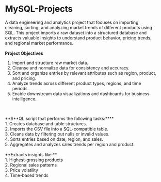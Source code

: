 # MySQL-Projects
A data engineering and analytics project that focuses on importing, cleaning, sorting, and analyzing market trends of different products using SQL. This project imports a raw dataset into a structured database and extracts valuable insights to understand product behavior, pricing trends, and regional market performance.
<br>
<br>
**Project Objectives** <br>
1. Import and structure raw market data.<br>
2. Cleanse and normalize data for consistency and accuracy.<br>
3. Sort and organize entries by relevant attributes such as region, product, and pricing.<br>
4. Analyze trends across different product types, regions, and time periods.<br>
5. Enable downstream data visualizations and dashboards for business intelligence.
<br>
<br>
**S**QL script that performs the following tasks:****<br>
1. Creates database and table structures.<br>
2. Imports the CSV file into a SQL-compatible table.<br>
3. Cleans data by filtering out nulls or invalid values.<br>
4. Sorts entries based on date, region, and sales.<br>
5. Aggregates and analyzes sales trends per region and product.<br>
<br>
**Extracts insights like:**<br>
1. Highest-grossing products<br>
2. Regional sales patterns<br>
3. Price volatility<br>
4. Time-based trends

